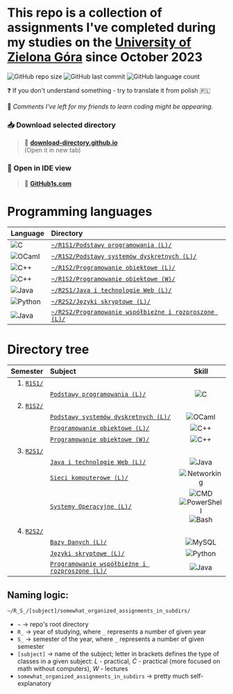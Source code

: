 # This repo is a collection of assignments I've completed during my studies on the [University of Zielona Góra](https://uz.zgora.pl/en/) since October 2023

![GitHub repo size](https://img.shields.io/github/repo-size/Guliveer/UZ?style=flat-square&label=Repo%20size&color=red)
![GitHub last commit](https://img.shields.io/github/last-commit/Guliveer/UZ?style=flat-square&label=Last%20commit&color=008F39)
![GitHub language count](https://img.shields.io/github/languages/count/Guliveer/UZ?style=flat-square&label=Languages%20used&color=mediumslateblue)

❓ If you don't understand something - try to translate it from polish 🇵🇱

📝 _Comments I've left for my friends to learn coding might be appearing._

### 📥 Download selected directory

> 🔗 [**download-directory.github.io**](https://download-directory.github.io)  
> (Open it in new tab)

### 📄 Open in IDE view

> 🔗 [**GitHub1s.com**](https://github1s.com/Guliveer/UZ)

# Programming languages

| Language                                                                                                 | Directory                                                                                                              |
| :------------------------------------------------------------------------------------------------------- | :--------------------------------------------------------------------------------------------------------------------- |
| ![C](https://img.shields.io/badge/C-FF318C?style=for-the-badge&logo=clion&logoColor=white)               | [`~/R1S1/Podstawy programowania (L)/`](<./R1S1/Podstawy%20programowania%20(L)/>)                                       |
| ![OCaml](https://img.shields.io/badge/OCaml-FC801D?style=for-the-badge&logo=ocaml&logoColor=white)       | [`~/R1S2/Podstawy systemów dyskretnych (L)/`](<./R1S2/Podstawy%20systemów%20dyskretnych%20(L)/>)                       |
| ![C++](https://img.shields.io/badge/C%2B%2B-21D789?style=for-the-badge&logo=clion&logoColor=white)       | [`~/R1S2/Programowanie obiektowe (L)/`](<./R1S2/Programowanie%20obiektowe%20(L)/>)                                     |
| ![C++](https://img.shields.io/badge/C%2B%2B-21D789?style=for-the-badge&logo=clion&logoColor=white)       | [`~/R1S2/Programowanie obiektowe (W)/`](<./R1S2/Programowanie%20obiektowe%20(W)/>)                                     |
| ![Java](https://img.shields.io/badge/Java-087CFA?style=for-the-badge&logo=intellij-idea&logoColor=white) | [`~/R2S1/Java i technologie Web (L)/`](<./R2S1/Java%20i%20technologie%20Web%20(L)/>)                                   |
| ![Python](https://img.shields.io/badge/Python-FCF84A?style=for-the-badge&logo=pycharm&logoColor=black)   | [`~/R2S2/Języki skryptowe (L)/`](<./R2S2/Języki%20skryptowe%20(L)/>)                                                   |
| ![Java](https://img.shields.io/badge/Java-087CFA?style=for-the-badge&logo=intellij-idea&logoColor=white) | [`~/R2S2/Programowanie współbieżne i rozproszone (L)/`](<./R2S2/Programowanie%20współbieżne%20i%20rozproszone%20(L)/>) |

# Directory tree

|              Semester | Subject                                                                                                         |                                                                                                                                Skill                                                                                                                                 |
| --------------------: | :-------------------------------------------------------------------------------------------------------------- | :------------------------------------------------------------------------------------------------------------------------------------------------------------------------------------------------------------------------------------------------------------------: |
| 1. [`R1S1/`](./R1S1/) |                                                                                                                 |                                                                                                                                                                                                                                                                      |
|                       | [`Podstawy programowania (L)/`](<./R1S1/Podstawy%20programowania%20(L)/>)                                       |                                                                                                ![C](https://img.shields.io/badge/C-FF318C?logo=clion&logoColor=white)                                                                                                |
| 2. [`R1S2/`](./R1S2/) |                                                                                                                 |                                                                                                                                                                                                                                                                      |
|                       | [`Podstawy systemów dyskretnych (L)/`](<./R1S2/Podstawy%20systemów%20dyskretnych%20(L)/>)                       |                                                                                            ![OCaml](https://img.shields.io/badge/OCaml-FC801D?logo=ocaml&logoColor=white)                                                                                            |
|                       | [`Programowanie obiektowe (L)/`](<./R1S2/Programowanie%20obiektowe%20(L)/>)                                     |                                                                                            ![C++](https://img.shields.io/badge/C%2B%2B-21D789?logo=clion&logoColor=white)                                                                                            |
|                       | [`Programowanie obiektowe (W)/`](<./R1S2/Programowanie%20obiektowe%20(W)/>)                                     |                                                                                            ![C++](https://img.shields.io/badge/C%2B%2B-21D789?logo=clion&logoColor=white)                                                                                            |
| 3. [`R2S1/`](./R2S1/) |                                                                                                                 |                                                                                                                                                                                                                                                                      |
|                       | [`Java i technologie Web (L)/`](<./R2S1/Java%20i%20technologie%20Web%20(L)/>)                                   |                                                                                         ![Java](https://img.shields.io/badge/Java-087CFA?logo=intellij-idea&logoColor=white)                                                                                         |
|                       | [`Sieci komputerowe (L)/`](<./R2S1/Sieci%20komputerowe%20(L)/>)                                                 |                                                                                       ![Networking](https://img.shields.io/badge/Networking-1BA0D7?logo=Cisco&logoColor=white)                                                                                       |
|                       | [`Systemy Operacyjne (L)/`](<./R2S1/Systemy%20Operacyjne%20(L)/>)                                               | ![CMD](https://img.shields.io/badge/CMD-black?logo=powershell&logoColor=white)<br/>![PowerShell](https://img.shields.io/badge/PowerShell-5391FE?logo=powershell&logoColor=white)<br/>![Bash](https://img.shields.io/badge/Bash-4EAA25?logo=gnu-bash&logoColor=white) |
| 4. [`R2S2/`](./R2S2/) |                                                                                                                 |                                                                                                                                                                                                                                                                      |
|                       | [`Bazy Danych (L)/`](<./R2S2/Bazy%20Danych%20(L)/>)                                                             |                                                                                            ![MySQL](https://img.shields.io/badge/MySQL-4479A1?logo=mysql&logoColor=white)                                                                                            |
|                       | [`Języki skryptowe (L)/`](<./R2S2/Języki%20skryptowe%20(L)/>)                                                   |                                                                                          ![Python](https://img.shields.io/badge/Python-FCF84A?logo=pycharm&logoColor=black)                                                                                          |
|                       | [`Programowanie współbieżne i rozproszone (L)/`](<./R2S2/Programowanie%20współbieżne%20i%20rozproszone%20(L)/>) |                                                                                         ![Java](https://img.shields.io/badge/Java-087CFA?logo=intellij-idea&logoColor=white)                                                                                         |

## Naming logic:

```bash
~/R_S_/[subject]/somewhat_organized_assignments_in_subdirs/
```

- `~` -> repo's root directory
- `R_` -> year of studying, where `_` represents a number of given year
- `S_` -> semester of the year, where `_` represents a number of given semester
- `[subject]` -> name of the subject; letter in brackets defines the type of classes in a given subject: _L_ - practical, _Ć_ - practical (more focused on math without computers), _W_ - lectures
- `somewhat_organized_assignments_in_subdirs` -> pretty much self-explanatory
